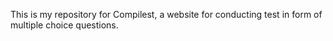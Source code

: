 This is my repository for Compilest, a website for conducting test in form of multiple choice questions.